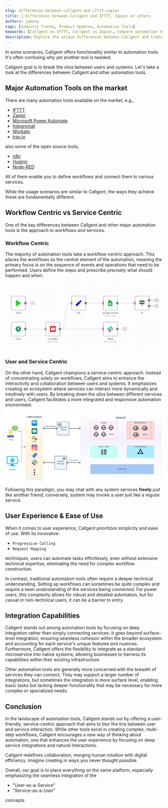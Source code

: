 ```yaml
---
slug: differences-between-callgent-and-ifttt-zapier
title: 🔄 Differences between Callgent and IFTTT, Zapier or others
authors: jamesp
tags: [Industry Trends, Product Updates, Automation Tools]
keywords: [Callgent vs IFTTT, Callgent vs Zapier, Compare automation tools, Service-centric automation, User-friendly automation tools, Workflow automation comparison, Integration capabilities of Callgent, Differences in automation tools, Callgent user experience, Automation tools market analysis]
description: Explore the unique differences between Callgent and traditional automation tools like IFTTT, Zapier, and others. Discover how Callgent's service-centric approach enhances user interaction and integrates seamlessly with existing systems, setting a new standard in automation efficiency and user-friendliness.
---
```


In some scenarios, Callgent offers functionality similar to automation tools. It's often confusing why yet another tool is needed.

Callgent goal is to break the silos between users and systems.
Let's take a look at the differences between Callgent and other automation tools.

## Major Automation Tools on the market

There are many automation tools available on the market, e.g.,

<!-- truncate -->

- [IFTTT](https://ifttt.com)
- [Zapier](https://zapier.com)
- [Microsoft Power Automate](https://powerautomate.microsoft.com)
- [Integromat](https://www.integromat.com)
- [Workato](https://workato.com)
- [tray.io](https://tray.io)

also some of the open source tools,

- [n8n](https://n8n.io)
- [Huginn](https://github.com/huginn/huginn)
- [Node-RED](https://nodered.org)

All of them enable you to define workflows and connect them to various services.

While the usage scenarios are similar to Callgent, the ways they achieve these are fundamentally different.

## Workflow Centric vs Service Centric

One of the key differences between Callgent and other major automation tools is the approach to workflows and services.

### Workflow Centric

The majority of automation tools take a workflow-centric approach. This places the workflows as the central element of the automation, meaning the primary focus is on the sequence of events and operations that need to be performed. Users define the steps and prescribe precisely what should happen and when.

![Workflow centric tools](workflow-example.png "Workflow centric tools")

### User and Service Centric

On the other hand, Callgent champions a service-centric approach. Instead of concentrating solely on workflows, Callgent aims to enhance the interactivity and collaboration between users and systems. It emphasizes creating an ecosystem where services can interact more dynamically and intuitively with users. By breaking down the silos between different services and users, Callgent facilitates a more integrated and responsive automation environment.

![CallgentService centric design](callgent-architecture.png "Callgent Service centric design")

Following this paradigm, you may chat with any system services **freely** just like another friend; conversely, system may invoke a user just like a regular service.

## User Experience & Ease of Use

When it comes to user experience, Callgent prioritizes simplicity and ease of use. With its innovative:

- `Progressive Calling`
- `Request Mapping`

techniques, users can automate tasks effortlessly, even without extensive technical expertise, eliminating the need for complex workflow construction.

In contrast, traditional automation tools often require a deeper technical understanding. Setting up workflows can sometimes be quite complex and require a keen understanding of the services being connected. For power users, this complexity allows for robust and detailed automation, but for casual or non-technical users, it can be a barrier to entry.

## Integration Capabilities

Callgent stands out among automation tools by focusing on deep integration rather than simply connecting services. It goes beyond surface-level integration, ensuring seamless cohesion within the broader ecosystem and accounting for each service's unique features and nuances. Furthermore, Callgent offers the flexibility to integrate as a standard microservice into native systems, allowing businesses to harness its capabilities within their existing infrastructure.

Other automation tools are generally more concerned with the breadth of services they can connect. They may support a larger number of integrations, but sometimes the integration is more surface level, enabling basic tasks but lacking deeper functionality that may be necessary for more complex or specialized needs.

## Conclusion

In the landscape of automation tools, Callgent stands out by offering a user-friendly, service-centric approach that aims to blur the line between user and service interaction. While other tools excel in creating complex, multi-step workflows, Callgent encourages a new way of thinking about automation, one that enhances the user experience by focusing on deep service integrations and natural interactions.

Callgent redefines collaboration, merging human intuition with digital efficiency. Imagine creating in ways you never thought possible.

Overall, our goal is to place everything on the same platform, especially emphasizing the seamless integration of the

- "User-as-a-Service"
- "Service-as-a-User"

concepts.
